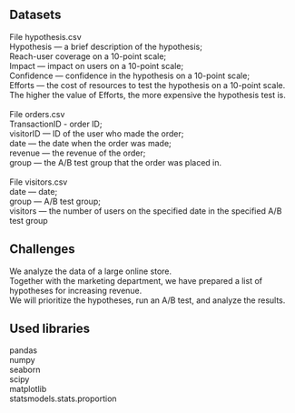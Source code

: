## Datasets

File hypothesis.csv<br/>
Hypothesis — a brief description of the hypothesis;<br/>
Reach-user coverage on a 10-point scale;<br/>
Impact — impact on users on a 10-point scale;<br/>
Confidence — confidence in the hypothesis on a 10-point scale;<br/>
Efforts — the cost of resources to test the hypothesis on a 10-point scale. The higher the value of Efforts, the more expensive the hypothesis test is.<br/>
<br/>
File orders.csv<br/>
TransactionID - order ID;<br/>
visitorID — ID of the user who made the order;<br/>
date — the date when the order was made;<br/>
revenue — the revenue of the order;<br/>
group — the A/B test group that the order was placed in.<br/>
<br/>
File visitors.csv<br/>
date — date;<br/>
group — A/B test group;<br/>
visitors — the number of users on the specified date in the specified A/B test group<br/>


## Challenges
We analyze the data of a large online store.<br/>
Together with the marketing department, we have prepared a list of hypotheses for increasing revenue.<br/>
We will prioritize the hypotheses, run an A/B test, and analyze the results.<br/>


## Used libraries
pandas<br/>
numpy<br/>
seaborn<br/>
scipy<br/>
matplotlib<br/>
statsmodels.stats.proportion
